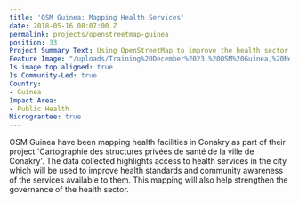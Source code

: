 ```yaml
---
title: 'OSM Guinea: Mapping Health Services'
date: 2018-05-16 08:07:00 Z
permalink: projects/openstreetmap-guinea
position: 33
Project Summary Text: Using OpenStreetMap to improve the health sector in Conakry
Feature Image: "/uploads/Training%20December%2023,%20OSM%20Guinea,%20Nethope%202017.jpg"
Is image top aligned: true
Is Community-Led: true
Country:
- Guinea
Impact Area:
- Public Health
Micrograntee: true
---
```


OSM Guinea have been mapping health facilities in Conakry as part of their project 'Cartographie des structures privées de santé de la ville de Conakry'. The data collected highlights access to health services in the city which will be used to improve health standards and community awareness of the services available to them. This mapping will also help strengthen the governance of the health sector.
